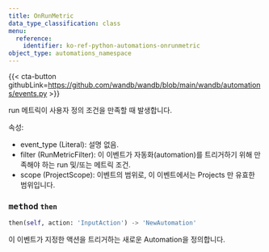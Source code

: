 ```yaml
---
title: OnRunMetric
data_type_classification: class
menu:
  reference:
    identifier: ko-ref-python-automations-onrunmetric
object_type: automations_namespace
---
```


{{< cta-button githubLink=https://github.com/wandb/wandb/blob/main/wandb/automations/events.py >}}



run 메트릭이 사용자 정의 조건을 만족할 때 발생합니다.

속성:
- event_type (Literal): 설명 없음.
- filter (RunMetricFilter): 이 이벤트가 자동화(automation)를 트리거하기 위해 만족해야 하는 run 및/또는 메트릭 조건.
- scope (ProjectScope): 이벤트의 범위로, 이 이벤트에서는 Projects 만 유효한 범위입니다.

### <kbd>method</kbd> `then`
```python
then(self, action: 'InputAction') -> 'NewAutomation'
```
이 이벤트가 지정한 액션을 트리거하는 새로운 Automation을 정의합니다.
